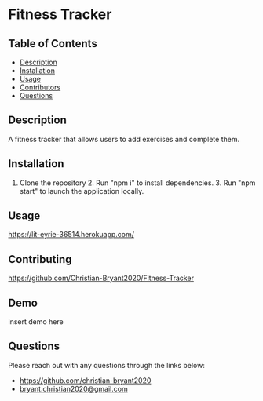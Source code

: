 # Fitness Tracker
  ## Table of Contents
  - [Description](#description)
  - [Installation](#install)
  - [Usage](#usage)
  - [Contributors](#contributers)
  - [Questions](#questions)
  ## Description 
  A fitness tracker that allows users to add exercises and complete them.
  ## Installation
  1. Clone the repository 2. Run "npm i" to install dependencies. 3. Run "npm start" to launch the application locally.
  ## Usage
https://lit-eyrie-36514.herokuapp.com/
  ## Contributing
https://github.com/Christian-Bryant2020/Fitness-Tracker
  ## Demo
  insert demo here
  ## Questions
  Please reach out with any questions through the links below:
  - https://github.com/christian-bryant2020
  - bryant.christian2020@gmail.com
  
